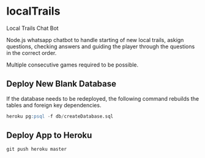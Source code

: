 # localTrails
Local Trails Chat Bot

Node.js whatsapp chatbot to handle starting of new local trails, askign questions, checking answers and guiding the player through the questions in the correct order.

Multiple consecutive games required to be possible. 

## Deploy New Blank Database
If the database needs to be redeployed, the following command rebuilds the tables and foreign key dependencies.
```sql
heroku pg:psql -f db/createDatabase.sql
```

## Deploy App to Heroku
```
git push heroku master
```
